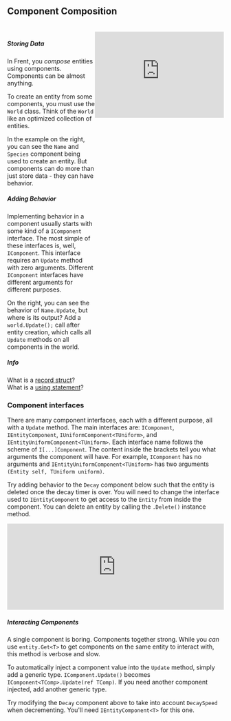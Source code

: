 ## Component Composition

<br/>

<div style="display: flex">
    <div style="width: 90%">
        <h5>Storing Data</h5>
            <p>In Frent, you <i>compose</i> entities using components. Components can be almost anything.</p>
            <p>To create an entity from some components, you must use the <code>World</code> class. Think of the <code>World</code> like an optimized collection of entities.</p>
            <p>In the example on the right, you can see the <code>Name</code> and <code>Species</code> component being used to create an entity. But components can do more than just store data - they can have behavior.</p>
        <h5>Adding Behavior</h5>
            <p>Implementing behavior in a component usually starts with some kind of a <code>IComponent</code> interface. The most simple of these interfaces is, well, <code>IComponent</code>. This interface requires an <code>Update</code> method with zero arguments. Different <code>IComponent</code> interfaces have different arguments for different purposes.</p>
            <p>On the right, you can see the behavior of <code>Name.Update</code>, but where is its output? Add a <code>world.Update();</code> call after entity creation, which calls all <code>Update</code> methods on all components in the world.</p>
        <div class="NOTE alert alert-info">
            <h5>Info</h5>
            What is a <a href="https://learn.microsoft.com/en-us/dotnet/csharp/language-reference/builtin-types/record">record struct</a>?
            <br/>
            What is a <a href="https://learn.microsoft.com/en-us/dotnet/csharp/language-reference/statements/using">using statement</a>?
            <br/>
        </div>
    </div>
    <iframe src="https://itsbuggingme.github.io/InteractiveDocHosting/?code=using%20World%20world%20%3D%20new%28%29%3B%0D%0A%0D%0AName%20name%20%3D%20new%28%22Misty%22%29%3B%0D%0ASpecies%20species%20%3D%20new%28%22Cat%22%29%3B%0D%0A%0D%0A%2F%2F%20Create%20an%20entity%20that%20is%20a%20cat%20with%20the%20name%20Misty%0D%0AEntity%20myCat%20%3D%20world.Create%28name%2C%20species%29%3B%0D%0A%0D%0A%2F%2F%20Get%20the%20Species%20component%0D%0ASpecies%20myCatSpecies%20%3D%20myCat.Get%3CSpecies%3E%28%29%3B%0D%0A%0D%0AConsole.WriteLine%28%24%22myCat%20is%20a%20%7BmyCatSpecies.Kind%7D%22%29%3B%0D%0A%0D%0A%0D%0A%0D%0Astruct%20Name%28string%20Value%29%20%3A%20IComponent%0D%0A%7B%0D%0A%20%20%20%20public%20void%20Update%28%29%0D%0A%20%20%20%20%7B%0D%0A%20%20%20%20%20%20%20%20Console.WriteLine%28%24%22My%20name%20is%20%7BValue%7D%22%29%3B%0D%0A%20%20%20%20%7D%0D%0A%7D%0D%0A%0D%0Arecord%20struct%20Species%28string%20Kind%29%3B" onload='javascript:(function(o){window.addEventListener("message", function(event){if(event.data.type=="setHeight"){o.style.height=event.data.height+"px";}});}(this));' style="height:200px;width:100%;border:none;overflow:hidden;"></iframe>
</div>

<h3>Component interfaces</h3>

There are many component interfaces, each with a different purpose, all with a `Update` method. The main interfaces are: `IComponent`, `IEntityComponent`, `IUniformComponent<TUniform>`, and `IEntityUniformComponent<TUniform>`. Each interface name follows the scheme of `I[...]Component`. The content inside the brackets tell you what arguments the component will have. For example, `IComponent` has no arguments and `IEntityUniformComponent<TUniform>` has two arguments `(Entity self, TUniform uniform)`.

Try adding behavior to the `Decay` component below such that the entity is deleted once the decay timer is over. You will need to change the interface used to `IEntityComponent` to get access to the `Entity` from inside the component. You can delete an entity by calling the `.Delete()` instance method.

<iframe src="https://itsbuggingme.github.io/InteractiveDocHosting/?code=using%20World%20world%20%3D%20new%20World%28%29%3B%0D%0A%0D%0A%0D%0AEntity%20entity%20%3D%20world.Create%28new%20Decay%285%29%2C%20new%20DecaySpeed%281%29%29%3B%0D%0A%0D%0Afor%28int%20i%20%3D%200%3B%20i%20%3C%205%3B%20i%2B%2B%29%0D%0A%20%20%20%20world.Update%28%29%3B%0D%0A%0D%0AConsole.WriteLine%28entity.IsAlive%20%3F%20%22Still%20Alive%21%22%20%3A%20%22Decayed%20Away%22%29%3B%0D%0A%0D%0Astruct%20Decay%28int%20decayTimer%29%20%3A%20IComponent%0D%0A%7B%0D%0A%20%20%20%20public%20void%20Update%28%29%0D%0A%20%20%20%20%7B%0D%0A%20%20%20%20%20%20%20%20if%28--decayTimer%20%3C%3D%200%29%0D%0A%20%20%20%20%20%20%20%20%7B%0D%0A%20%20%20%20%20%20%20%20%20%20%20%20%2F%2F%20Delete%20me%21%0D%0A%20%20%20%20%20%20%20%20%7D%0D%0A%20%20%20%20%7D%0D%0A%7D%0D%0A%0D%0Arecord%20struct%20DecaySpeed%28int%20Value%29%3B" onload='javascript:(function(o){window.addEventListener("message", function(event){if(event.data.type=="setHeight"){o.style.height=event.data.height+"px";}});}(this));' style="height:200px;width:100%;border:none;overflow:hidden;"></iframe>

<h5>Interacting Components</h5>

A single component is boring. Components together strong. While you *can* use `entity.Get<T>` to get components on the same entity to interact with, this method is verbose and slow.

To automatically inject a component value into the `Update` method, simply add a generic type. `IComponent.Update()` becomes `IComponent<TComp>.Update(ref TComp)`. If you need another component injected, add another generic type.

Try modifying the `Decay` component above to take into account `DecaySpeed` when decrementing. You'll need `IEntityComponent<T>` for this one.